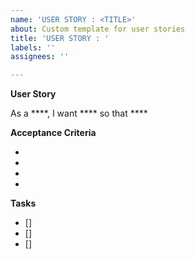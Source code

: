 ```yaml
---
name: 'USER STORY : <TITLE>'
about: Custom template for user stories
title: 'USER STORY : '
labels: ''
assignees: ''

---
```


**User Story**

As a ****, I want **** so that ****

**Acceptance Criteria**

-
-
-
- 

**Tasks**

- []
- []
- []
